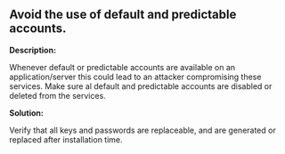 
Avoid the use of default and predictable accounts.
-------

**Description:**

Whenever default or predictable accounts are available on an application/server this could 
lead to an attacker compromising these services. Make sure al default and predictable 
accounts are disabled or deleted from the services. 


**Solution:**

Verify that all keys and passwords are replaceable, and are generated or 
replaced after installation time. 


	
